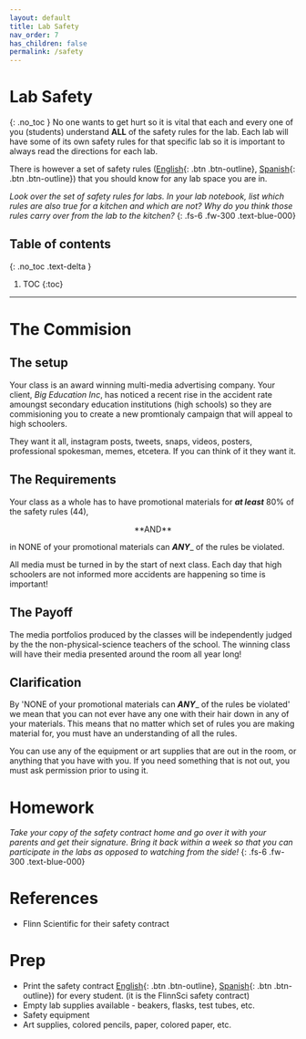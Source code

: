 ```yaml
---
layout: default
title: Lab Safety
nav_order: 7
has_children: false
permalink: /safety
---
```


# Lab Safety
{: .no_toc }
No one wants to get hurt so it is vital that each and every one of you (students) understand **ALL** of the safety rules for the lab.
Each lab will have some of its own safety rules for that specific lab so it is important to always read the directions for each lab.

There is however a set of safety rules ([English](https://www.flinnsci.com/api/library/Download/80efae9513b548d6999c31d38ac36abe){: .btn .btn-outline}, [Spanish](https://www.flinnsci.com/high-school-student-safety-contract---spanish/dc10495/){: .btn .btn-outline}) that you should know for any lab space you are in.

_Look over the set of safety rules for labs.  In your lab notebook, list which rules are also true for a kitchen and which are not?  Why do you think those rules carry over from the lab to the kitchen?_
{: .fs-6 .fw-300 .text-blue-000}


<!-- table of contents for the page -->
## Table of contents
{: .no_toc .text-delta }

1. TOC
{:toc}

---
# The Commision
## The setup
Your class is an award winning multi-media advertising company.
Your client, _Big Education Inc_, has noticed a recent rise in the accident rate amoungst secondary education institutions (high schools) so they are commisioning you to create a new promtionaly campaign that will appeal to high schoolers.

They want it all, instagram posts, tweets, snaps, videos, posters, professional spokesman, memes, etcetera.
If you can think of it they want it.

## The Requirements
Your class as a whole has to have promotional materials for _**at least**_ 80% of the safety rules (44),

<center>**AND**</center>

in NONE of your promotional materials can _**ANY**__ of the rules be violated.

All media must be turned in by the start of next class.
Each day that high schoolers are not informed more accidents are happening so time is important!

## The Payoff
The media portfolios produced by the classes will be independently judged by the the non-physical-science teachers of the school.
The winning class will have their media presented around the room all year long!

## Clarification
By 'NONE of your promotional materials can _**ANY**__ of the rules be violated' we mean that you can not ever have any one with their hair down in any of your materials.
This means that no matter which set of rules you are making material for, you must have an understanding of all the rules.

You can use any of the equipment or art supplies that are out in the room, or anything that you have with you.
If you need something that is not out, you must ask permission prior to using it.


# Homework
_Take your copy of the safety contract home and go over it with your parents and get their signature.  Bring it back within a week so that you can participate in the labs as opposed to watching from the side!_
{: .fs-6 .fw-300 .text-blue-000}


# References
  * Flinn Scientific for their safety contract

# Prep
  * Print the safety contract [English](https://www.flinnsci.com/api/library/Download/80efae9513b548d6999c31d38ac36abe){: .btn .btn-outline}, [Spanish](https://www.flinnsci.com/high-school-student-safety-contract---spanish/dc10495/){: .btn .btn-outline}) for every student. (it is the FlinnSci safety contract)
  * Empty lab supplies available - beakers, flasks, test tubes, etc.
  * Safety equipment
  * Art supplies, colored pencils, paper, colored paper, etc.

